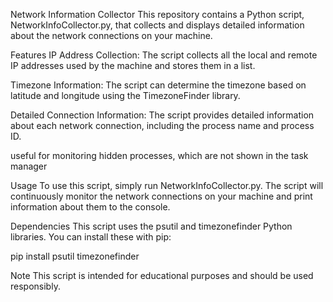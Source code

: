 Network Information Collector
This repository contains a Python script, NetworkInfoCollector.py, that collects and displays detailed information about the network connections on your machine.

Features
IP Address Collection: The script collects all the local and remote IP addresses used by the machine and stores them in a list.

Timezone Information: The script can determine the timezone based on latitude and longitude using the TimezoneFinder library.

Detailed Connection Information: The script provides detailed information about each network connection, including the process name and process ID.

useful for monitoring hidden processes, which are not shown in the task manager 

Usage
To use this script, simply run NetworkInfoCollector.py. The script will continuously monitor the network connections on your machine and print information about them to the console.

Dependencies
This script uses the psutil and timezonefinder Python libraries. You can install these with pip:

pip install psutil timezonefinder

Note
This script is intended for educational purposes and should be used responsibly.
